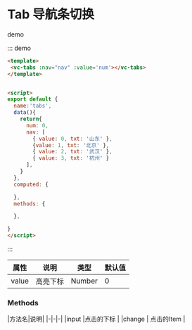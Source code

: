 # Tab 导航条切换

demo

::: demo

```HTML
<template>
 <vc-tabs :nav="nav" :value='num'></vc-tabs>
</template>


<script>
export default {
  name:'tabs',
  data(){
    return{
      num: 0,
      nav: [
        { value: 0, txt: '山东' },
        {value: 1, txt: '北京' },
        { value: 2, txt: '武汉' },
        { value: 3, txt: '杭州' }
      ],
    }
  },
  computed: {

  },
  methods: {

  },

}
</script>
```
:::

| 属性 | 说明       | 类型  | 默认值 |
| ---- | ---------- | ----- | ------ |
| value | 高亮下标 | Number |     0   |

### Methods
|方法名|说明|
|-|-|-|
|input         |点击的下标 |
|change          | 点击的Item |
